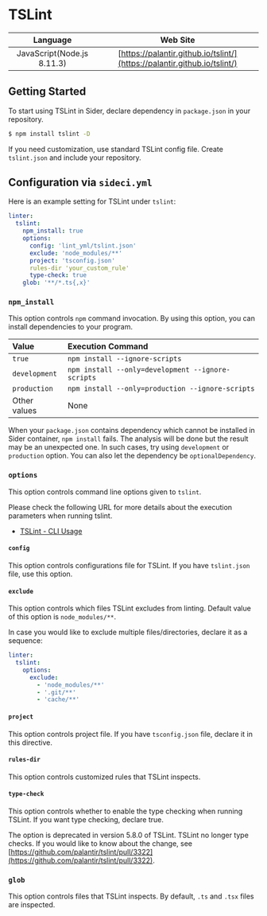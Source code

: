 # TSLint

| Language | Web Site |
|:--:|:--:|
| JavaScript(Node.js 8.11.3) | [https://palantir.github.io/tslint/](https://palantir.github.io/tslint/) |

## Getting Started

To start using TSLint in Sider, declare dependency in `package.json` in your repository.

```sh
$ npm install tslint -D
```

If you need customization, use standard TSLint config file. Create `tslint.json` and include your repository.

## Configuration via `sideci.yml`

Here is an example setting for TSLint under `tslint`:

```yaml:sideci.yml
linter:
  tslint:
    npm_install: true
    options:
      config: 'lint_yml/tslint.json'
      exclude: 'node_modules/**'
      project: 'tsconfig.json'
      rules-dir 'your_custom_rule'
      type-check: true
    glob: '**/*.ts{,x}'
```

### `npm_install`

This option controls `npm` command invocation. By using this option, you can install dependencies to your program.

|Value|Execution Command|
|:---|:---|
|`true`|`npm install --ignore-scripts`|
|`development`|`npm install --only=development --ignore-scripts`|
|`production`|`npm install --only=production --ignore-scripts`|
|Other values|None|

When your `package.json` contains dependency which cannot be installed in Sider container, `npm install` fails. The analysis will be done but the result may be an unexpected one. In such cases, try using `development` or `production` option. You can also let the dependency be `optionalDependency`.

### `options`

This option controls command line options given to `tslint`.

Please check the following URL for more details about the execution parameters when running tslint.

* [TSLint - CLI Usage](https://palantir.github.io/tslint/usage/cli/#cli-usage)

#### `config`

This option controls configurations file for TSLint. If you have `tslint.json` file, use this option.

#### `exclude`

This option controls which files TSLint excludes from linting. Default value of this option is `node_modules/**`.

In case you would like to exclude multiple files/directories, declare it as a sequence:

```yaml:sideci.yml
linter:
  tslint:
    options:
      exclude:
        - 'node_modules/**'
        - '.git/**'
        - 'cache/**'
```

#### `project`

This option controls project file. If you have `tsconfig.json` file, declare it in this directive.

#### `rules-dir`

This option controls customized rules that TSLint inspects.

#### `type-check`

This option controls whether to enable the type checking when running TSLint. If you want type checking, declare true.

The option is deprecated in version 5.8.0 of TSLint. TSLint no longer type checks. If you would like to know about the change, see [https://github.com/palantir/tslint/pull/3322](https://github.com/palantir/tslint/pull/3322).

### `glob`

This option controls files that TSLint inspects. By default, `.ts` and `.tsx` files are inspected.

